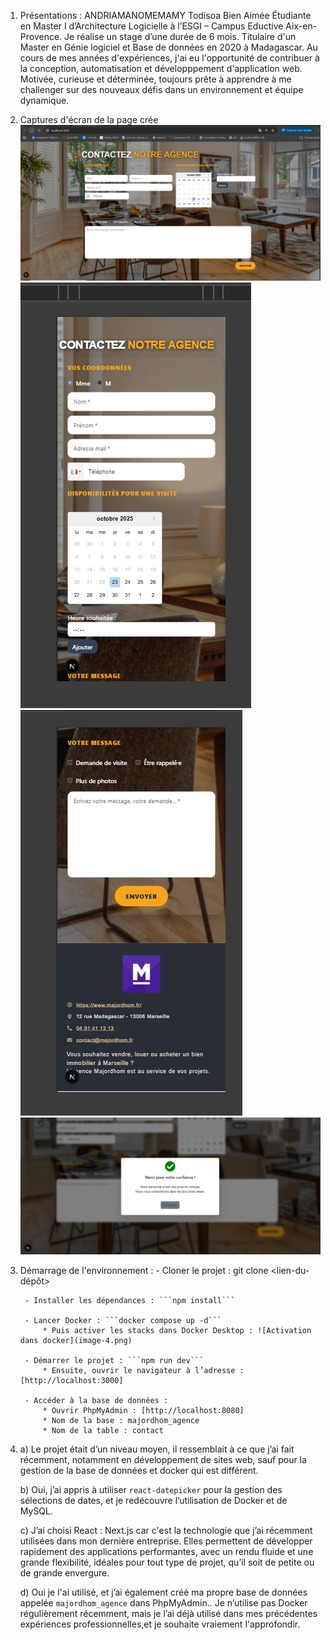 1. Présentations :
    ANDRIAMANOMEMAMY Todisoa Bien Aimée
    Étudiante en Master I d’Architecture Logicielle à l’ESGI – Campus Eductive Aix-en-Provence.
    Je réalise un stage d’une durée de 6 mois.
    Titulaire d'un Master en Génie logiciel et Base de données en 2020 à Madagascar.
    Au cours de mes années d'expériences, j'ai eu l'opportunité de contribuer à la conception, automatisation et développpement d'application web.
    Motivée, curieuse et déterminée, toujours prête à apprendre à me challenger sur des nouveaux défis dans un environnement et équipe dynamique.

2. Captures d'écran de la page crée
    ![Affichage](image.png)
    ![Affichage Mobile](image-1.png)
    ![Extrait mobile](image-2.png)
    ![Message de confirmation après envoie](image-3.png)

3. Démarrage de l'environnement :
        - Cloner le projet  : git clone <lien-du-dépôt>

        - Installer les dépendances : ```npm install```

        - Lancer Docker : ```docker compose up -d```
            * Puis activer les stacks dans Docker Desktop : ![Activation dans docker](image-4.png)

        - Démarrer le projet : ```npm run dev```
            * Ensuite, ouvrir le navigateur à l’adresse : [http://localhost:3000]

        - Accéder à la base de données :
            * Ouvrir PhpMyAdmin : [http://localhost:8080]
            * Nom de la base : majordhom_agence
            * Nom de la table : contact

4. 
    a) Le projet était d’un niveau moyen, il ressemblait à ce que j’ai fait récemment, notamment en développement de sites web, sauf pour la gestion de la base de données et docker qui est différent.

    b) Oui, j’ai appris à utiliser ```react-datepicker``` pour la gestion des sélections de dates, et je redécouvre l’utilisation de Docker et de MySQL.

    c) J’ai choisi React : Next.js car c'est la technologie que j’ai récemment utilisées dans mon dernière entreprise. Elles permettent de développer rapidement des applications performantes, avec un rendu fluide et une grande flexibilité, idéales pour tout type de projet, qu’il soit de petite ou de grande envergure.

    d) Oui je l'ai utilisé, et j’ai également créé ma propre base de données appelée ```majordhom_agence``` dans PhpMyAdmin..
    Je n’utilise pas Docker régulièrement récemment, mais je l’ai déjà utilisé dans mes précédentes expériences professionnelles,et je souhaite vraiement l'approfondir. 
